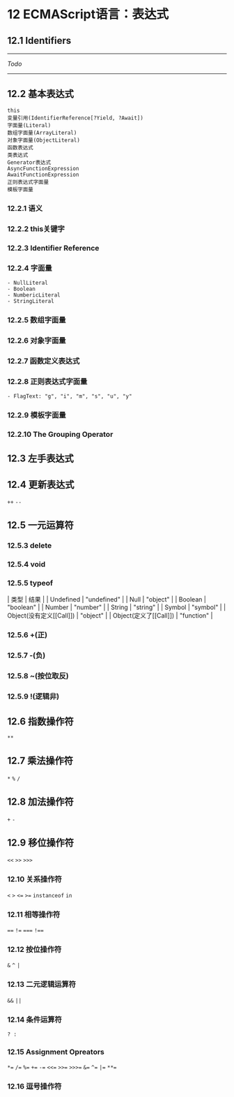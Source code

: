 # 12 ECMAScript语言：表达式

## 12.1 Identifiers
***
_Todo_
***

## 12.2 基本表达式

```
this
变量引用(IdentifierReference[?Yield, ?Await])
字面量(Literal)
数组字面量(ArrayLiteral)
对象字面量(ObjectLiteral)
函数表达式
类表达式
Generator表达式
AsyncFunctionExpression
AwaitFunctionExpression
正则表达式字面量
模板字面量

```

### 12.2.1 语义
### 12.2.2 this关键字
### 12.2.3 Identifier Reference
### 12.2.4 字面量

    - NullLiteral
    - Boolean
    - NumbericLiteral
    - StringLiteral

### 12.2.5 数组字面量
### 12.2.6 对象字面量
### 12.2.7 函数定义表达式
### 12.2.8 正则表达式字面量
    - FlagText: "g", "i", "m", "s", "u", "y"
### 12.2.9 模板字面量
### 12.2.10 The Grouping Operator

## 12.3 左手表达式
## 12.4 更新表达式

`++` `--`
## 12.5 一元运算符
### 12.5.3 delete
### 12.5.4 void
### 12.5.5 typeof

| 类型 | 结果 |
| Undefined | "undefined" |
| Null | "object" |
| Boolean | "boolean" |
| Number | "number" |
| String | "string" |
| Symbol | "symbol" |
| Object(没有定义[[Call]]) | "object" |
| Object(定义了[[Call]]) | "function" |


### 12.5.6 +(正)
### 12.5.7 -(负)
### 12.5.8 ~(按位取反)
### 12.5.9 !(逻辑非)

## 12.6 指数操作符
`**`

## 12.7 乘法操作符

`*` `%` `/`

## 12.8 加法操作符

`+` `-`

## 12.9 移位操作符

`<<` `>>` `>>>`

### 12.10 关系操作符

`<` `>` `<=` `>=` `instanceof` `in`

### 12.11 相等操作符

`==` `!=` `===` `!==`

### 12.12 按位操作符

`&` `^` `|`

### 12.13 二元逻辑运算符

`&&` `||`

### 12.14 条件运算符

`? : `

### 12.15 Assignment Opreators

`*=` `/=` `%=` `+=` `-=` `<<=` `>>=` `>>>=` `&=` `^=` `|=` `**=`

### 12.16 逗号操作符


